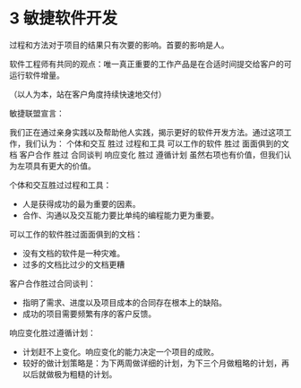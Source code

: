 # 3 敏捷软件开发

过程和方法对于项目的结果只有次要的影响。首要的影响是人。

软件工程师有共同的观点：唯一真正重要的工作产品是在合适时间提交给客户的可运行软件增量。

（以人为本，站在客户角度持续快速地交付）



敏捷联盟宣言：

我们正在通过亲身实践以及帮助他人实践，揭示更好的软件开发方法。通过这项工作，我们认为：
个体和交互			胜过	过程和工具
可以工作的软件	胜过	面面俱到的文档
客户合作				胜过	合同谈判
响应变化				胜过	遵循计划
虽然右项也有价值，但我们认为左项具有更大的价值。

个体和交互胜过过程和工具：

- 人是获得成功的最为重要的因素。
- 合作、沟通以及交互能力要比单纯的编程能力更为重要。

可以工作的软件胜过面面俱到的文档：

- 没有文档的软件是一种灾难。
- 过多的文档比过少的文档更糟

客户合作胜过合同谈判：

- 指明了需求、进度以及项目成本的合同存在根本上的缺陷。
- 成功的项目需要频繁有序的客户反馈。

响应变化胜过遵循计划：

- 计划赶不上变化。响应变化的能力决定一个项目的成败。
- 较好的做计划策略是：为下两周做详细的计划，为下三个月做粗略的计划，再以后就做极为粗糙的计划。